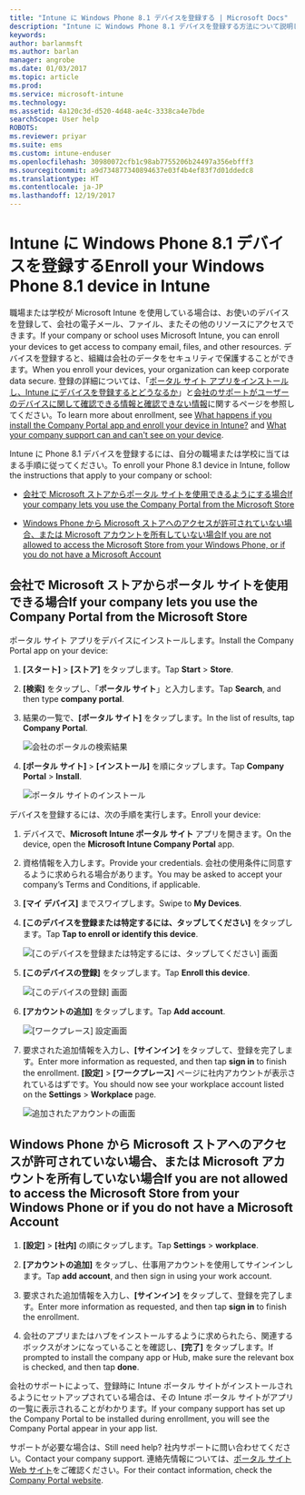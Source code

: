 ```yaml
---
title: "Intune に Windows Phone 8.1 デバイスを登録する | Microsoft Docs"
description: "Intune に Windows Phone 8.1 デバイスを登録する方法について説明します"
keywords: 
author: barlanmsft
ms.author: barlan
manager: angrobe
ms.date: 01/03/2017
ms.topic: article
ms.prod: 
ms.service: microsoft-intune
ms.technology: 
ms.assetid: 4a120c3d-d520-4d48-ae4c-3338ca4e7bde
searchScope: User help
ROBOTS: 
ms.reviewer: priyar
ms.suite: ems
ms.custom: intune-enduser
ms.openlocfilehash: 30980072cfb1c98ab7755206b24497a356ebfff3
ms.sourcegitcommit: a9d734877340894637e03f4b4ef83f7d01ddedc8
ms.translationtype: HT
ms.contentlocale: ja-JP
ms.lasthandoff: 12/19/2017
---
```

# <a name="enroll-your-windows-phone-81-device-in-intune"></a><span data-ttu-id="ece5d-103">Intune に Windows Phone 8.1 デバイスを登録する</span><span class="sxs-lookup"><span data-stu-id="ece5d-103">Enroll your Windows Phone 8.1 device in Intune</span></span>

<span data-ttu-id="ece5d-104">職場または学校が Microsoft Intune を使用している場合は、お使いのデバイスを登録して、会社の電子メール、ファイル、またその他のリソースにアクセスできます。</span><span class="sxs-lookup"><span data-stu-id="ece5d-104">If your company or school uses Microsoft Intune, you can enroll your devices to get access to company email, files, and other resources.</span></span> <span data-ttu-id="ece5d-105">デバイスを登録すると、組織は会社のデータをセキュリティで保護することができます。</span><span class="sxs-lookup"><span data-stu-id="ece5d-105">When you enroll your devices, your organization can keep corporate data secure.</span></span> <span data-ttu-id="ece5d-106">登録の詳細については、「[ポータル サイト アプリをインストールし、Intune にデバイスを登録するとどうなるか](what-happens-if-you-install-the-company-portal-app-and-enroll-your-device-in-intune-windows.md)」と[会社のサポートがユーザーのデバイスに関して確認できる情報と確認できない情報](what-info-can-your-company-see-when-you-enroll-your-device-in-intune.md)に関するページを参照してください。</span><span class="sxs-lookup"><span data-stu-id="ece5d-106">To learn more about enrollment, see [What happens if you install the Company Portal app and enroll your device in Intune?](what-happens-if-you-install-the-company-portal-app-and-enroll-your-device-in-intune-windows.md) and [What your company support can and can't see on your device](what-info-can-your-company-see-when-you-enroll-your-device-in-intune.md).</span></span>


<span data-ttu-id="ece5d-107">Intune に Phone 8.1 デバイスを登録するには、自分の職場または学校に当てはまる手順に従ってください。</span><span class="sxs-lookup"><span data-stu-id="ece5d-107">To enroll your Phone 8.1 device in Intune, follow the instructions that apply to your company or school:</span></span>

-   [<span data-ttu-id="ece5d-108">会社で Microsoft ストアからポータル サイトを使用できるようにする場合</span><span class="sxs-lookup"><span data-stu-id="ece5d-108">If your company lets you use the Company Portal from the Microsoft Store</span></span>](#if-your-company-lets-you-use-the-company-portal-from-the-windows-store)

-   [<span data-ttu-id="ece5d-109">Windows Phone から Microsoft ストアへのアクセスが許可されていない場合、または Microsoft アカウントを所有していない場合</span><span class="sxs-lookup"><span data-stu-id="ece5d-109">If you are not allowed to access the Microsoft Store from your Windows Phone, or if you do not have a Microsoft Account</span></span>](#if-you-are-not-allowed-to-access-the-windows-store-from-your-windows-phone-or-if-you-do-not-have-a-microsoft-account)

## <a name="if-your-company-lets-you-use-the-company-portal-from-the-microsoft-store"></a><span data-ttu-id="ece5d-110">会社で Microsoft ストアからポータル サイトを使用できる場合</span><span class="sxs-lookup"><span data-stu-id="ece5d-110">If your company lets you use the Company Portal from the Microsoft Store</span></span>
<span data-ttu-id="ece5d-111">ポータル サイト アプリをデバイスにインストールします。</span><span class="sxs-lookup"><span data-stu-id="ece5d-111">Install the Company Portal app on your device:</span></span>

1.  <span data-ttu-id="ece5d-112">**[スタート]** &gt; **[ストア]** をタップします。</span><span class="sxs-lookup"><span data-stu-id="ece5d-112">Tap **Start** &gt; **Store**.</span></span>

2.  <span data-ttu-id="ece5d-113">**[検索]** をタップし、「**ポータル サイト**」と入力します。</span><span class="sxs-lookup"><span data-stu-id="ece5d-113">Tap **Search**, and then type **company portal**.</span></span>

3.  <span data-ttu-id="ece5d-114">結果の一覧で、**[ポータル サイト]** をタップします。</span><span class="sxs-lookup"><span data-stu-id="ece5d-114">In the list of results, tap **Company Portal**.</span></span>

    ![会社のポータルの検索結果](./media/WP81-1-CP-search-store-v2.png)

4.  <span data-ttu-id="ece5d-116">**[ポータル サイト]** &gt; **[インストール]** を順にタップします。</span><span class="sxs-lookup"><span data-stu-id="ece5d-116">Tap **Company Portal**  &gt; **Install**.</span></span>

    ![ポータル サイトのインストール](./media/WP81-2-CP-install-v2.png)

<span data-ttu-id="ece5d-118">デバイスを登録するには、次の手順を実行します。</span><span class="sxs-lookup"><span data-stu-id="ece5d-118">Enroll your device:</span></span>

1.  <span data-ttu-id="ece5d-119">デバイスで、**Microsoft Intune ポータル サイト** アプリを開きます。</span><span class="sxs-lookup"><span data-stu-id="ece5d-119">On the device, open the **Microsoft Intune Company Portal** app.</span></span>

2.  <span data-ttu-id="ece5d-120">資格情報を入力します。</span><span class="sxs-lookup"><span data-stu-id="ece5d-120">Provide your credentials.</span></span> <span data-ttu-id="ece5d-121">会社の使用条件に同意するように求められる場合があります。</span><span class="sxs-lookup"><span data-stu-id="ece5d-121">You may be asked to accept your company’s Terms and Conditions, if applicable.</span></span>

3.  <span data-ttu-id="ece5d-122">**[マイ デバイス]** までスワイプします。</span><span class="sxs-lookup"><span data-stu-id="ece5d-122">Swipe to **My Devices**.</span></span>

4.  <span data-ttu-id="ece5d-123">**[このデバイスを登録または特定するには、タップしてください]** をタップします。</span><span class="sxs-lookup"><span data-stu-id="ece5d-123">Tap **Tap to enroll or identify this device**.</span></span>

    ![[このデバイスを登録または特定するには、タップしてください] 画面](./media/WP81-enroll-1-swipe-my-devices.png)

5.  <span data-ttu-id="ece5d-125">**[このデバイスの登録]** をタップします。</span><span class="sxs-lookup"><span data-stu-id="ece5d-125">Tap **Enroll this device**.</span></span>

    ![[このデバイスの登録] 画面](./media/WP81-enroll-2-enroll-this-device.png)

6.  <span data-ttu-id="ece5d-127">**[アカウントの追加]** をタップします。</span><span class="sxs-lookup"><span data-stu-id="ece5d-127">Tap **Add account**.</span></span>

    ![[ワークプレース] 設定画面](./media/WP81-enroll-3-workplace-add-acct.png)

7.  <span data-ttu-id="ece5d-129">要求された追加情報を入力し、**[サインイン]** をタップして、登録を完了します。</span><span class="sxs-lookup"><span data-stu-id="ece5d-129">Enter more information as requested, and then tap **sign in** to finish the enrollment.</span></span> <span data-ttu-id="ece5d-130">**[設定]** &gt; **[ワークプレース]** ページに社内アカウントが表示されているはずです。</span><span class="sxs-lookup"><span data-stu-id="ece5d-130">You should now see your workplace account listed on the **Settings** &gt; **Workplace** page.</span></span>

    ![追加されたアカウントの画面](./media/WP81-enroll-4-account-added.png)

## <a name="if-you-are-not-allowed-to-access-the-microsoft-store-from-your-windows-phone-or-if-you-do-not-have-a-microsoft-account"></a><span data-ttu-id="ece5d-132">Windows Phone から Microsoft ストアへのアクセスが許可されていない場合、または Microsoft アカウントを所有していない場合</span><span class="sxs-lookup"><span data-stu-id="ece5d-132">If you are not allowed to access the Microsoft Store from your Windows Phone or if you do not have a Microsoft Account</span></span>

1.  <span data-ttu-id="ece5d-133">**[設定]** &gt; **[社内]** の順にタップします。</span><span class="sxs-lookup"><span data-stu-id="ece5d-133">Tap  **Settings** &gt; **workplace**.</span></span>

2.  <span data-ttu-id="ece5d-134">**[アカウントの追加]** をタップし、仕事用アカウントを使用してサインインします。</span><span class="sxs-lookup"><span data-stu-id="ece5d-134">Tap **add account**, and then sign in using your work account.</span></span>

3.  <span data-ttu-id="ece5d-135">要求された追加情報を入力し、**[サインイン]** をタップして、登録を完了します。</span><span class="sxs-lookup"><span data-stu-id="ece5d-135">Enter more information as requested, and then tap **sign in** to finish the enrollment.</span></span>

4.  <span data-ttu-id="ece5d-136">会社のアプリまたはハブをインストールするように求められたら、関連するボックスがオンになっていることを確認し、**[完了]** をタップします。</span><span class="sxs-lookup"><span data-stu-id="ece5d-136">If prompted to install the company app or Hub, make sure the relevant box is checked, and then tap **done**.</span></span>

<span data-ttu-id="ece5d-137">会社のサポートによって、登録時に Intune ポータル サイトがインストールされるようにセットアップされている場合は、その Intune ポータル サイトがアプリの一覧に表示されることがわかります。</span><span class="sxs-lookup"><span data-stu-id="ece5d-137">If your company support has set up the Company Portal to be installed during enrollment, you will see the Company Portal appear in your app list.</span></span>

<span data-ttu-id="ece5d-138">サポートが必要な場合は、</span><span class="sxs-lookup"><span data-stu-id="ece5d-138">Still need help?</span></span> <span data-ttu-id="ece5d-139">社内サポートに問い合わせてください。</span><span class="sxs-lookup"><span data-stu-id="ece5d-139">Contact your company support.</span></span> <span data-ttu-id="ece5d-140">連絡先情報については、[ポータル サイト Web サイト](https://portal.manage.microsoft.com#HelpDeskDialog)をご確認ください。</span><span class="sxs-lookup"><span data-stu-id="ece5d-140">For their contact information, check the [Company Portal website](https://portal.manage.microsoft.com#HelpDeskDialog).</span></span>
